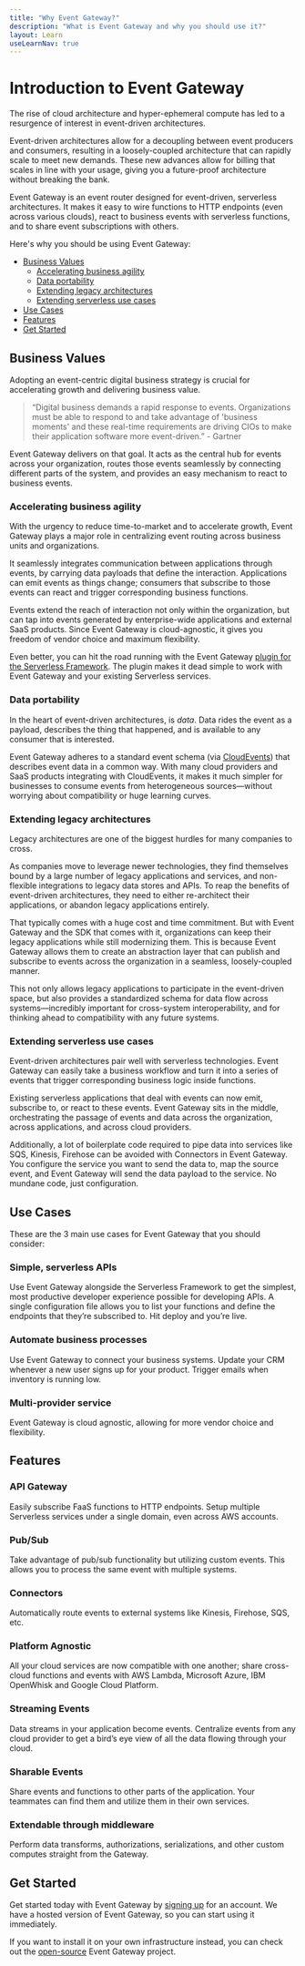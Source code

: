 ```yaml
---
title: "Why Event Gateway?"
description: "What is Event Gateway and why you should use it?"
layout: Learn
useLearnNav: true
---
```


# Introduction to Event Gateway

The rise of cloud architecture and hyper-ephemeral compute has led to a resurgence of interest in event-driven architectures.

Event-driven architectures allow for a decoupling between event producers and consumers, resulting in a loosely-coupled architecture that can rapidly scale to meet new demands. These new advances allow for billing that scales in line with your usage, giving you a future-proof architecture without breaking the bank.

Event Gateway is an event router designed for event-driven, serverless architectures. It makes it easy to wire functions to HTTP endpoints (even across various clouds), react to business events with serverless functions, and to share event subscriptions with others.

Here's why you should be using Event Gateway:

- [Business Values](#business-values)
  - [Accelerating business agility](#accelerating-business-agility)
  - [Data portability](#data-portability)
  - [Extending legacy architectures](#extending-legacy-architectures)
  - [Extending serverless use cases](#extending-serverless-use-cases)
- [Use Cases](#use-cases)
- [Features](#features)
- [Get Started](#get-started)

## Business Values

Adopting an event-centric digital business strategy is crucial for accelerating growth and delivering business value.

> “Digital business demands a rapid response to events. Organizations must be able to respond to and take advantage of 'business moments' and these real-time requirements are driving CIOs to make their application software more event-driven.” - Gartner

Event Gateway delivers on that goal. It acts as the central hub for events across your organization, routes those events seamlessly by connecting different parts of the system, and provides an easy mechanism to react to business events.

### Accelerating business agility

With the urgency to reduce time-to-market and to accelerate growth, Event Gateway plays a major role in centralizing event routing across business units and organizations.

It seamlessly integrates communication between applications through events, by carrying data payloads that define the interaction. Applications can emit events as things change; consumers that subscribe to those events can react and trigger corresponding business functions.

Events extend the reach of interaction not only within the organization, but can tap into events generated by enterprise-wide applications and external SaaS products. Since Event Gateway is cloud-agnostic, it gives you freedom of vendor choice and maximum flexibility.

Even better, you can hit the road running with the Event Gateway <a href="https://github.com/serverless/serverless-event-gateway-plugin" target="_blank">plugin for the Serverless Framework</a>. The plugin makes it dead simple to work with Event Gateway and your existing Serverless services.

### Data portability

In the heart of event-driven architectures, is _data_. Data rides the event as a payload, describes the thing that happened, and is available to any consumer that is interested.

Event Gateway adheres to a standard event schema (via <a href="http://cloudevents.io/" target="_blank">CloudEvents</a>) that describes event data in a common way. With many cloud providers and SaaS products integrating with CloudEvents, it makes it much simpler for businesses to consume events from heterogeneous sources—without worrying about compatibility or huge learning curves.

### Extending legacy architectures

Legacy architectures are one of the biggest hurdles for many companies to cross.

As companies move to leverage newer technologies, they find themselves bound by a large number of legacy applications and services, and non-flexible integrations to legacy data stores and APIs. To reap the benefits of event-driven architectures, they need to either re-architect their applications, or abandon legacy applications entirely.

That typically comes with a huge cost and time commitment. But with Event Gateway and the SDK that comes with it, organizations can keep their legacy applications while still modernizing them. This is because Event Gateway allows them to create an abstraction layer that can publish and subscribe to events across the organization in a seamless, loosely-coupled manner.

This not only allows legacy applications to participate in the event-driven space, but also provides a standardized schema for data flow across systems—incredibly important for cross-system interoperability, and for thinking ahead to compatibility with any future systems.

### Extending serverless use cases

Event-driven architectures pair well with serverless technologies. Event Gateway can easily take a business workflow and turn it into a series of events that trigger corresponding business logic inside functions.

Existing serverless applications that deal with events can now emit, subscribe to, or react to these events. Event Gateway sits in the middle, orchestrating the passage of events and data across the organization, across applications, and across cloud providers.

Additionally, a lot of boilerplate code required to pipe data into services like SQS, Kinesis, Firehose can be avoided with Connectors in Event Gateway. You configure the service you want to send the data to, map the source event, and Event Gateway will send the data payload to the service. No mundane code, just configuration.

## Use Cases

These are the 3 main use cases for Event Gateway that you should consider:

### Simple, serverless APIs

Use Event Gateway alongside the Serverless Framework to get the simplest, most productive developer experience possible for developing APIs. A single configuration file allows you to list your functions and define the endpoints that they’re subscribed to. Hit deploy and you’re live.

### Automate business processes

Use Event Gateway to connect your business systems. Update your CRM whenever a new user signs up for your product. Trigger emails when inventory is running low.

### Multi-provider service

Event Gateway is cloud agnostic, allowing for more vendor choice and flexibility.

## Features

### API Gateway

Easily subscribe FaaS functions to HTTP endpoints. Setup multiple Serverless services under a single domain, even across AWS accounts.

### Pub/Sub

Take advantage of pub/sub functionality but utilizing custom events. This allows you to process the same event with multiple systems.

### Connectors

Automatically route events to external systems like Kinesis, Firehose, SQS, etc.

### Platform Agnostic

All your cloud services are now compatible with one another; share cross-cloud functions and events with AWS Lambda, Microsoft Azure, IBM OpenWhisk and Google Cloud Platform.

### Streaming Events

Data streams in your application become events. Centralize events from any cloud provider to get a bird’s eye view of all the data flowing through your cloud.

### Sharable Events

Share events and functions to other parts of the application. Your teammates can find them and utilize them in their own services.

### Extendable through middleware

Perform data transforms, authorizations, serializations, and other custom computes straight from the Gateway.

## Get Started

Get started today with Event Gateway by <a href="https://dashboard.serverless.com" target="_blank">signing up</a> for an account. We have a hosted version of Event Gateway, so you can start using it immediately.

If you want to install it on your own infrastructure instead, you can check out the <a href="https://github.com/serverless/event-gateway" target="_blank">open-source</a> Event Gateway project.

